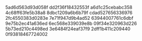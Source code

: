 5ad6d563d93d058f
dd2f36f18432553f
a6d1c25cebabc358
4c68ff63fe5b38a8
8dbc1209a6b6b79f
cdad527656336976
2fc4550383d0283e
7e71f947d9b4ad52
63944007761c6dbf
9e75b2ec41a636ed
6ec568e339039e8b
09f34e320963d226
5b73ed210c4498ed
3e6484f24eaf37f9
2dff1b411c209440
0f93818467724002
